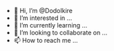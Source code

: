 - 👋 Hi, I’m @DodoIkire
- 👀 I’m interested in ...
- 🌱 I’m currently learning ...
- 💞️ I’m looking to collaborate on ...
- 📫 How to reach me ...

<!---
DodoIkire/DodoIkire is a ✨ special ✨ repository because its `README.md` (this file) appears on your GitHub profile.
You can click the Preview link to take a look at your changes.
--->
